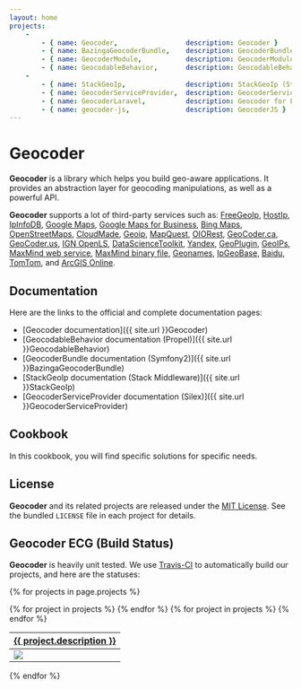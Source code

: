 ```yaml
---
layout: home
projects:
    -
        - { name: Geocoder,                 description: Geocoder }
        - { name: BazingaGeocoderBundle,    description: GeocoderBundle (Symfony2) }
        - { name: GeocoderModule,           description: GeocoderModule (ZF2) }
        - { name: GeocodableBehavior,       description: GeocodableBehavior (Propel) }
    -
        - { name: StackGeoIp,               description: StackGeoIp (Stack) }
        - { name: GeocoderServiceProvider,  description: GeocoderServiceProvider (Silex) }
        - { name: GeocoderLaravel,          description: Geocoder for Laravel }
        - { name: geocoder-js,              description: GeocoderJS }
---
```


Geocoder
========

**Geocoder** is a library which helps you build geo-aware applications. It
provides an abstraction layer for geocoding manipulations, as well as a
powerful API.

**Geocoder** supports a lot of third-party services such as:
[FreeGeoIp](http://freegeoip.net/static/index.html),
[HostIp](http://www.hostip.info/),
[IpInfoDB](http://www.ipinfodb.com/),
[Google Maps](http://code.google.com/apis/maps/documentation/geocoding/),
[Google Maps for Business](https://developers.google.com/maps/documentation/business/webservices),
[Bing Maps](http://msdn.microsoft.com/en-us/library/ff701715.aspx),
[OpenStreetMaps](http://nominatim.openstreetmap.org/),
[CloudMade](http://developers.cloudmade.com/projects/show/geocoding-http-api),
[Geoip](http://php.net/manual/book.geoip.php),
[MapQuest](http://open.mapquestapi.com/),
[OIORest](http://geo.oiorest.dk/),
[GeoCoder.ca](http://geocoder.ca/),
[GeoCoder.us](http://geocoder.us/),
[IGN OpenLS](http://www.ign.fr/),
[DataScienceToolkit](http://www.datasciencetoolkit.org/),
[Yandex](http://api.yandex.com.tr/maps/doc/geocoder/desc/concepts/About.xml),
[GeoPlugin](http://www.geoplugin.com/webservices),
[GeoIPs](http://www.geoips.com/developer/geoips-api),
[MaxMind web service](http://dev.maxmind.com/geoip/legacy/web-services),
[MaxMind binary file](http://dev.maxmind.com/geoip/legacy/downloadable),
[Geonames](http://www.geonames.org/),
[IpGeoBase](http://ipgeobase.ru/),
[Baidu](http://developer.baidu.com/map/geocoding-api.htm),
[TomTom](http://developer.tomtom.com/docs/read/Geocoding),
and
[ArcGIS Online](http://resources.arcgis.com/en/help/arcgis-online-geocoding-rest-api/).


Documentation
-------------

Here are the links to the official and complete documentation pages:

* [Geocoder documentation]({{ site.url }}Geocoder)
* [GeocodableBehavior documentation (Propel)]({{ site.url }}GeocodableBehavior)
* [GeocoderBundle documentation (Symfony2)]({{ site.url }}BazingaGeocoderBundle)
* [StackGeoIp documentation (Stack Middleware)]({{ site.url }}StackGeoIp)
* [GeocoderServiceProvider documentation (Silex)]({{ site.url }}GeocoderServiceProvider)


Cookbook
--------

In this cookbook, you will find specific solutions for specific needs.


License
-------

**Geocoder** and its related projects are released under the [MIT
License](http://www.tldrlegal.com/license/mit-license). See the bundled
`LICENSE` file in each project for details.


Geocoder ECG (Build Status)
---------------------------

**Geocoder** is heavily unit tested. We use [Travis-CI](http://travis-ci.org) to
automatically build our projects, and here are the statuses:

{% for projects in page.projects %}
<table width="100%" class="ecg projects-{{ forloop.index }}">
    <thead>
        <tr>
        {% for project in projects %}
            <th><a href="{{ site.github_base_url }}{{ project.name }}">{{ project.description }}</a></th>
        {% endfor %}
        </tr>
    </thead>
    <tbody>
        <tr>
        {% for project in projects %}
            <td>
                <a href="{{ site.travis_base_url }}{{ project.name }}">
                    <img src="{{ site.travis_base_url }}{{ project.name }}.png" class="travis-ci" />
                </a>
            </td>
        {% endfor %}
        </tr>
    </tbody>
</table>
{% endfor %}
